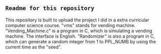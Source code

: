 ## `Readme for this repository`
This repository is built to upload the project I did in a extra curricular computer science course.
"vms" stands for vending machine. "Vending_Machine.c" is a program in C, which is simulating a vending machine. The interface is English.
"Randomizer" is also a program in C, which can generate a random integer from 1 to PPL_NUMB by using the current time as the "seed".
